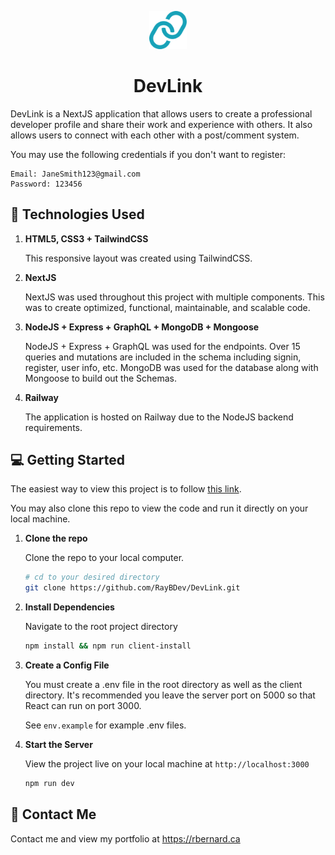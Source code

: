 <p align="center">
    <img alt="Developer Link" src="https://github.com/RayBDev/devconnector/blob/master/client/src/img/logo.png" width="60" />
</p>
<h1 align="center">
  DevLink
</h1>

DevLink is a NextJS application that allows users to create a professional developer profile and share their work and experience with others. It also allows users to connect with each other with a post/comment system.

You may use the following credentials if you don't want to register:

```
Email: JaneSmith123@gmail.com
Password: 123456
```

## :bookmark_tabs: Technologies Used

1.  **HTML5, CSS3 + TailwindCSS**

    This responsive layout was created using TailwindCSS.

2.  **NextJS**

    NextJS was used throughout this project with multiple components. This was to create optimized, functional, maintainable, and scalable code.

3.  **NodeJS + Express + GraphQL + MongoDB + Mongoose**

    NodeJS + Express + GraphQL was used for the endpoints. Over 15 queries and mutations are included in the schema including signin, register, user info, etc. MongoDB was used for the database along with Mongoose to build out the Schemas.

4.  **Railway**

    The application is hosted on Railway due to the NodeJS backend requirements.

## :computer: Getting Started

The easiest way to view this project is to follow [this link](https://cryptic-escarpment-66298.herokuapp.com).

You may also clone this repo to view the code and run it directly on your local machine.

1.  **Clone the repo**

    Clone the repo to your local computer.

    ```sh
    # cd to your desired directory
    git clone https://github.com/RayBDev/DevLink.git
    ```

2.  **Install Dependencies**

    Navigate to the root project directory

    ```sh
    npm install && npm run client-install
    ```

3.  **Create a Config File**

    You must create a .env file in the root directory as well as the client directory.
    It's recommended you leave the server port on 5000 so that React can run on port 3000.

    See `env.example` for example .env files.

4.  **Start the Server**

    View the project live on your local machine at `http://localhost:3000`

    ```sh
    npm run dev
    ```

## :email: Contact Me

Contact me and view my portfolio at <https://rbernard.ca>
